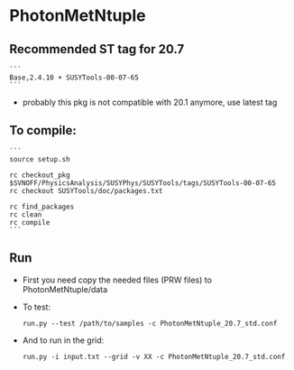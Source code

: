PhotonMetNtuple
===============

## Recommended ST tag for 20.7 

    ```
    Base,2.4.10 + SUSYTools-00-07-65
    ```

* probably this pkg is not compatible with 20.1 anymore, use latest tag


## To compile:

    ```
    source setup.sh    

    rc checkout_pkg $SVNOFF/PhysicsAnalysis/SUSYPhys/SUSYTools/tags/SUSYTools-00-07-65
    rc checkout SUSYTools/doc/packages.txt

    rc find_packages
    rc clean
    rc compile
    ```

## Run

* First you need copy the needed files (PRW files) to PhotonMetNtuple/data

* To test:

    ```
    run.py --test /path/to/samples -c PhotonMetNtuple_20.7_std.conf
    ```

* And to run in the grid:

    ```
    run.py -i input.txt --grid -v XX -c PhotonMetNtuple_20.7_std.conf
    ```

